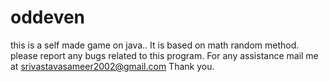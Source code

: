 # oddeven
this is a self made game on java.. It is based on math random method.
please report any bugs related to this program.
For any assistance mail me at srivastavasameer2002@gmail.com
Thank you.
